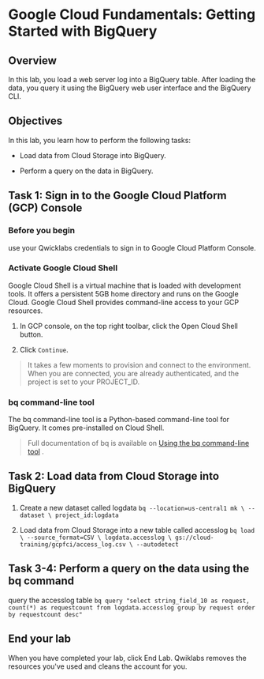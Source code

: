 # Google Cloud Fundamentals: Getting Started with BigQuery

## Overview
In this lab, you load a web server log into a BigQuery table. After loading the data, you query it using the BigQuery web user interface and the BigQuery CLI.

## Objectives
In this lab, you learn how to perform the following tasks:

- Load data from Cloud Storage into BigQuery.

- Perform a query on the data in BigQuery.


## Task 1: Sign in to the Google Cloud Platform (GCP) Console

### Before you begin
use your Qwicklabs credentials to sign in to Google Cloud Platform Console.

### Activate Google Cloud Shell
Google Cloud Shell is a virtual machine that is loaded with development tools. It offers a persistent 5GB home directory and runs on the Google Cloud. Google Cloud Shell provides command-line access to your GCP resources.

1. In GCP console, on the top right toolbar, click the Open Cloud Shell button.

2. Click `Continue`.
> It takes a few moments to provision and connect to the environment. When you are connected, you are already authenticated, and the project is set to your PROJECT_ID.


### bq command-line tool
The bq command-line tool is a Python-based command-line tool for BigQuery. It comes pre-installed on Cloud Shell.
> Full documentation of bq is available on [Using the bq command-line tool](https://cloud.google.com/bigquery/docs/bq-command-line-tool) .


## Task 2: Load data from Cloud Storage into BigQuery
1. Create a new dataset called logdata
`bq --location=us-central1 mk \
--dataset \
project_id:logdata`

2. Load data from Cloud Storage into a new table called accesslog
`bq load \
--source_format=CSV \
logdata.accesslog \
gs://cloud-training/gcpfci/access_log.csv \
--autodetect`

## Task 3-4: Perform a query on the data using the bq command
query the accesslog table
`bq query "select string_field_10 as request, count(*) as requestcount from logdata.accesslog group by request order by requestcount desc"`

## End your lab
When you have completed your lab, click End Lab. Qwiklabs removes the resources you've used and cleans the account for you.